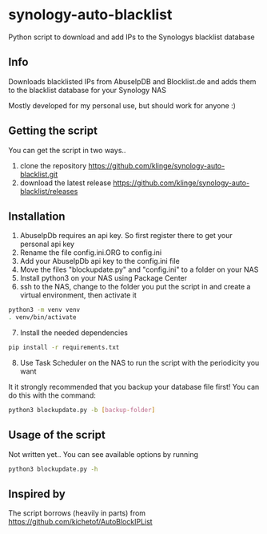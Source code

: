 # synology-auto-blacklist
Python script to download and add IPs to the Synologys blacklist database

## Info
Downloads blacklisted IPs from AbuseIpDB and Blocklist.de and adds them to the blacklist database for your Synology NAS

Mostly developed for my personal use, but should work for anyone :) 

## Getting the script
You can get the script in two ways.. 
1) clone the repository https://github.com/klinge/synology-auto-blacklist.git
2) download the latest release https://github.com/klinge/synology-auto-blacklist/releases

## Installation
1. AbuseIpDb requires an api key. So first register there to get your personal api key
2. Rename the file config.ini.ORG to config.ini
3. Add your AbuseIpDb api key to the config.ini file
4. Move the files "blockupdate.py" and "config.ini" to a folder on your NAS
5. Install python3 on your NAS using Package Center
6. ssh to the NAS, change to the folder you put the script in and create a virtual environment, then activate it
```bash
python3 -m venv venv
. venv/bin/activate
```
7. Install the needed dependencies 
```bash
pip install -r requirements.txt
```
8. Use Task Scheduler on the NAS to run the script with the periodicity you want

It it strongly recommended that you backup your database file first! You can do this with the command: 
```bash
python3 blockupdate.py -b [backup-folder]
```

## Usage of the script
Not written yet.. You can see available options by running
```bash
python3 blockupdate.py -h
```

## Inspired by
The script borrows (heavily in parts) from https://github.com/kichetof/AutoBlockIPList